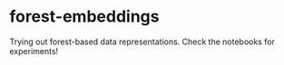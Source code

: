# forest-embeddings
Trying out forest-based data representations. Check the notebooks for experiments!
